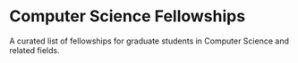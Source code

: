 # Computer Science Fellowships
A curated list of fellowships for graduate students in Computer Science and related fields.
